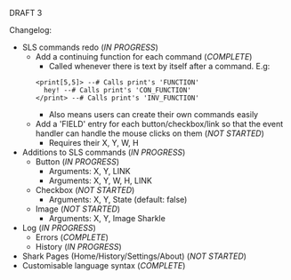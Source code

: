 DRAFT 3

Changelog:
- SLS commands redo (*IN PROGRESS*)
  - Add a continuing function for each command (*COMPLETE*)
    - Called whenever there is text by itself after a command. E.g:
    ```
    <print[5,5]> --# Calls print's 'FUNCTION'
      hey! --# Calls print's 'CON_FUNCTION'
    </print> --# Calls print's 'INV_FUNCTION'
    ```
    - Also means users can create their own commands easily
  - Add a 'FIELD' entry for each button/checkbox/link so that the event handler can handle the mouse clicks on them (*NOT STARTED*)
    - Requires their X, Y, W, H
- Additions to SLS commands (*IN PROGRESS*)
  - Button (*IN PROGRESS*)
    - Arguments: X, Y, LINK
    - Arguments: X, Y, W, H, LINK
  - Checkbox (*NOT STARTED*)
    - Arguments: X, Y, State (default: false)
  - Image (*NOT STARTED*)
    - Arguments: X, Y, Image Sharkle
- Log (*IN PROGRESS*)
  - Errors (*COMPLETE*)
  - History (*IN PROGRESS*)
- Shark Pages (Home/History/Settings/About) (*NOT STARTED*)
- Customisable language syntax (*COMPLETE*)
